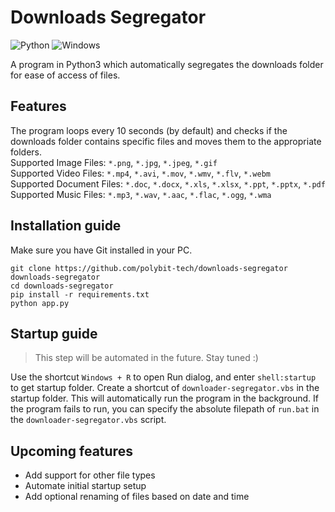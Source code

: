 # Downloads Segregator
![Python](https://img.shields.io/badge/python-3670A0?style=for-the-badge&logo=python&logoColor=ffdd54)
![Windows](https://img.shields.io/badge/Windows-0078D6?style=for-the-badge&logo=windows&logoColor=white)

A program in Python3 which automatically segregates the downloads folder for ease of access of files.

## Features
The program loops every 10 seconds (by default) and checks if the downloads folder contains specific files and moves them to the appropriate folders.<br>
Supported Image Files: `*.png`, `*.jpg`, `*.jpeg`, `*.gif`<br>
Supported Video Files: `*.mp4`, `*.avi`, `*.mov`, `*.wmv`, `*.flv`, `*.webm`<br>
Supported Document Files: `*.doc`, `*.docx`, `*.xls`, `*.xlsx`, `*.ppt`, `*.pptx`, `*.pdf`<br>
Supported Music Files: `*.mp3`, `*.wav`, `*.aac`, `*.flac`, `*.ogg`, `*.wma`

## Installation guide
Make sure you have Git installed in your PC.
```
git clone https://github.com/polybit-tech/downloads-segregator downloads-segregator
cd downloads-segregator
pip install -r requirements.txt
python app.py
```

## Startup guide
> This step will be automated in the future. Stay tuned :)

Use the shortcut `Windows + R` to open Run dialog, and enter `shell:startup` to get startup folder.
Create a shortcut of `downloader-segregator.vbs` in the startup folder. This will automatically run the program in the background.
If the program fails to run, you can specify the absolute filepath of `run.bat` in the `downloader-segregator.vbs` script.

## Upcoming features
* Add support for other file types
* Automate initial startup setup
* Add optional renaming of files based on date and time